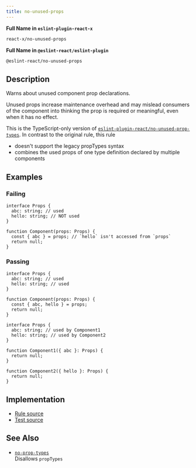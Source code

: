 ```yaml
---
title: no-unused-props
---
```


**Full Name in `eslint-plugin-react-x`**

```sh copy
react-x/no-unused-props
```

**Full Name in `@eslint-react/eslint-plugin`**

```sh copy
@eslint-react/no-unused-props
```

## Description

Warns about unused component prop declarations.

Unused props increase maintenance overhead and may mislead consumers of the component into thinking the prop is required or meaningful, even when it has no effect.

This is the TypeScript-only version of [`eslint-plugin-react/no-unused-prop-types`](https://github.com/jsx-eslint/eslint-plugin-react/blob/master/docs/rules/no-unused-prop-types.md). In contrast to the original rule, this rule

- doesn't support the legacy propTypes syntax
- combines the used props of one type definition declared by multiple components

## Examples

### Failing

```tsx
interface Props {
  abc: string; // used
  hello: string; // NOT used
}

function Component(props: Props) {
  const { abc } = props; // `hello` isn't accessed from `props`
  return null;
}
```

### Passing

```tsx
interface Props {
  abc: string; // used
  hello: string; // used
}

function Component(props: Props) {
  const { abc, hello } = props;
  return null;
}
```

```tsx
interface Props {
  abc: string; // used by Component1
  hello: string; // used by Component2
}

function Component1({ abc }: Props) {
  return null;
}

function Component2({ hello }: Props) {
  return null;
}
```

## Implementation

- [Rule source](https://github.com/Rel1cx/eslint-react/tree/main/packages/plugins/eslint-plugin-react-x/src/rules/no-unused-props.ts)
- [Test source](https://github.com/Rel1cx/eslint-react/tree/main/packages/plugins/eslint-plugin-react-x/src/rules/no-unused-props.spec.ts)

## See Also

- [`no-prop-types`](/docs/rules/no-prop-types)\
  Disallows `propTypes`
